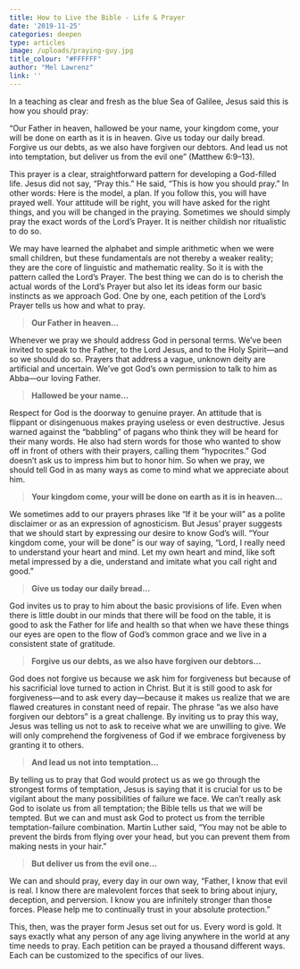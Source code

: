 ```yaml
---
title: How to Live the Bible - Life & Prayer
date: '2019-11-25'
categories: deepen
type: articles
image: /uploads/praying-guy.jpg
title_colour: "#FFFFFF"
author: "Mel Lawrenz"
link: ''
---
```

In a teaching as clear and fresh as the blue Sea of Galilee, Jesus said this is how you should pray: 

“Our Father in heaven, hallowed be your name, your kingdom come, your will be done on earth as it is in heaven. Give us today our daily bread. Forgive us our debts, as we also have forgiven our debtors. And lead us not into temptation, but deliver us from the evil one” (Matthew 6:9–13).  

This prayer is a clear, straightforward pattern for developing a God-filled life. Jesus did not say, “Pray this.” He said, “This is how you should pray.” In other words: Here is the model, a plan. If you follow this, you will have prayed well. Your attitude will be right, you will have asked for the right things, and you will be changed in the praying. Sometimes we should simply pray the exact words of the Lord’s Prayer. It is neither childish nor ritualistic to do so.  

We may have learned the alphabet and simple arithmetic when we were small children, but these fundamentals are not thereby a weaker reality; they are the core of linguistic and mathematic reality. So it is with the pattern called the Lord’s Prayer. The best thing we can do is to cherish the actual words of the Lord’s Prayer but also let its ideas form our basic instincts as we approach God. One by one, each petition of the Lord’s Prayer tells us how and what to pray.  

> **Our Father in heaven…**

Whenever we pray we should address God in personal terms. We’ve been invited to speak to the Father, to the Lord Jesus, and to the Holy Spirit—and so we should do so. Prayers that address a vague, unknown deity are artificial and uncertain. We’ve got God’s own permission to talk to him as Abba—our loving Father.  

> **Hallowed be your name…**
>
>   

Respect for God is the doorway to genuine prayer. An attitude that is flippant or disingenuous makes praying useless or even destructive. Jesus warned against the “babbling” of pagans who think they will be heard for their many words. He also had stern words for those who wanted to show off in front of others with their prayers, calling them “hypocrites.” God doesn’t ask us to impress him but to honor him. So when we pray, we should tell God in as many ways as come to mind what we appreciate about him.  

> **Your kingdom come, your will be done on earth as it is in heaven…**
>
>   

We sometimes add to our prayers phrases like “If it be your will” as a polite disclaimer or as an expression of agnosticism. But Jesus’ prayer suggests that we should start by expressing our desire to know God’s will. “Your kingdom come, your will be done” is our way of saying, “Lord, I really need to understand your heart and mind. Let my own heart and mind, like soft metal impressed by a die, understand and imitate what you call right and good.”  

> **Give us today our daily bread…**
>
>   

God invites us to pray to him about the basic provisions of life. Even when there is little doubt in our minds that there will be food on the table, it is good to ask the Father for life and health so that when we have these things our eyes are open to the flow of God’s common grace and we live in a consistent state of gratitude.  

> **Forgive us our debts, as we also have forgiven our debtors…**
>
>   

God does not forgive us because we ask him for forgiveness but because of his sacrificial love turned to action in Christ. But it is still good to ask for forgiveness—and to ask every day—because it makes us realize that we are flawed creatures in constant need of repair. The phrase “as we also have forgiven our debtors” is a great challenge. By inviting us to pray this way, Jesus was telling us not to ask to receive what we are unwilling to give. We will only comprehend the forgiveness of God if we embrace forgiveness by granting it to others.  

> **And lead us not into temptation…**
>
>   

By telling us to pray that God would protect us as we go through the strongest forms of temptation, Jesus is saying that it is crucial for us to be vigilant about the many possibilities of failure we face. We can’t really ask God to isolate us from all temptation; the Bible tells us that we will be tempted. But we can and must ask God to protect us from the terrible temptation-failure combination. Martin Luther said, “You may not be able to prevent the birds from flying over your head, but you can prevent them from making nests in your hair.”  

> **But deliver us from the evil one…**
>
>   

We can and should pray, every day in our own way, “Father, I know that evil is real. I know there are malevolent forces that seek to bring about injury, deception, and perversion. I know you are infinitely stronger than those forces. Please help me to continually trust in your absolute protection.” 

This, then, was the prayer form Jesus set out for us. Every word is gold. It says exactly what any person of any age living anywhere in the world at any time needs to pray. Each petition can be prayed a thousand different ways. Each can be customized to the specifics of our lives.
